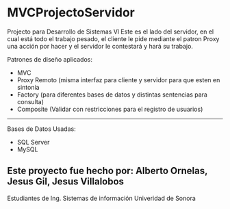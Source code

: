 # MVCProjectoServidor
Projecto para Desarrollo de Sistemas Vl
Este es el lado del servidor, en el cual está todo el trabajo pesado, el cliente le pide mediante el patron Proxy una acción por hacer
y el servidor le contestará y hará  su trabajo.

Patrones de diseño aplicados:
* MVC
* Proxy Remoto (misma interfaz para cliente y servidor para que esten en sintonía 
* Factory (para diferentes bases de datos y distintas sentencias para consulta)
* Composite (Validar con restricciones para el registro de usuarios)
----------------------------------------
Bases de Datos Usadas:
* SQL Server
* MySQL

Este proyecto fue hecho por:
Alberto Ornelas, 
Jesus Gil,
Jesus Villalobos
----------------------------------------
Estudiantes de Ing. Sistemas de información
Univeridad de Sonora

